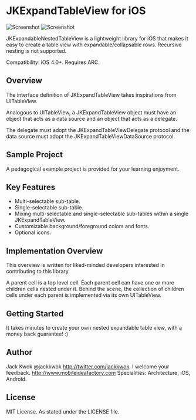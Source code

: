 JKExpandTableView for iOS
===============================================================

![Screenshot](https://raw.github.com/jackkwok/JKExpandTableView/master/README_IMG/screen1_default.png) ![Screenshot](https://raw.github.com/jackkwok/JKExpandTableView/master/README_IMG/screen5_custom_icon_color.png) 


JKExpandableNestedTableView is a lightweight library for iOS that makes it easy to create a table view with expandable/collapsable rows.  Recursive nesting is not supported.

Compatibility: iOS 4.0+.  Requires ARC.

## Overview

The interface definition of JKExpandTableView takes inspirations from UITableView.

Analogous to UITableView, a JKExpandTableView object must have an object that acts as a data source and an object that acts as a delegate.

The delegate must adopt the JKExpandTableViewDelegate protocol and the data source must adopt the JKExpandTableViewDataSource protocol.



## Sample Project
A pedagogical example project is provided for your learning enjoyment.

## Key Features
* Multi-selectable sub-table.
* Single-selectable sub-table.
* Mixing multi-selectable and single-selectable sub-tables within a single JKExpandTableView.
* Customizable background/foreground colors and fonts.
* Optional icons.

## Implementation Overview
This overview is written for liked-minded developers interested in contributing to this library.

A parent cell is a top level cell.  Each parent cell can have one or more children cells nested under it.  Behind the scene, the collection of children cells under each parent is implemented via its own UITableView.



## Getting Started
It takes minutes to create your own nested expandable table view, with a money back guarantee! :)



## Author
Jack Kwok @jackkwok http://twitter.com/jackkwok.  I welcome your feedback.
http://www.mobileideafactory.com
Specialities: Architecture, iOS, Android.

## License
MIT License.  As stated under the LICENSE file.